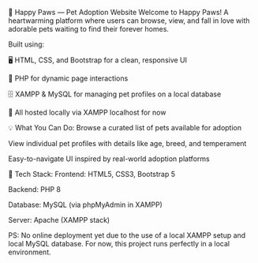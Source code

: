 🐾 Happy Paws — Pet Adoption Website
Welcome to Happy Paws!
A heartwarming platform where users can browse, view, and fall in love with adorable pets waiting to find their forever homes.

Built using:

🖥️ HTML, CSS, and Bootstrap for a clean, responsive UI

🐘 PHP for dynamic page interactions

🗄️ XAMPP & MySQL for managing pet profiles on a local database

🏡 All hosted locally via XAMPP localhost for now

💡 What You Can Do:
Browse a curated list of pets available for adoption

View individual pet profiles with details like age, breed, and temperament

Easy-to-navigate UI inspired by real-world adoption platforms

🔧 Tech Stack:
Frontend: HTML5, CSS3, Bootstrap 5

Backend: PHP 8

Database: MySQL (via phpMyAdmin in XAMPP)

Server: Apache (XAMPP stack)

PS: No online deployment yet due to the use of a local XAMPP setup and local MySQL database. For now, this project runs perfectly in a local environment.
